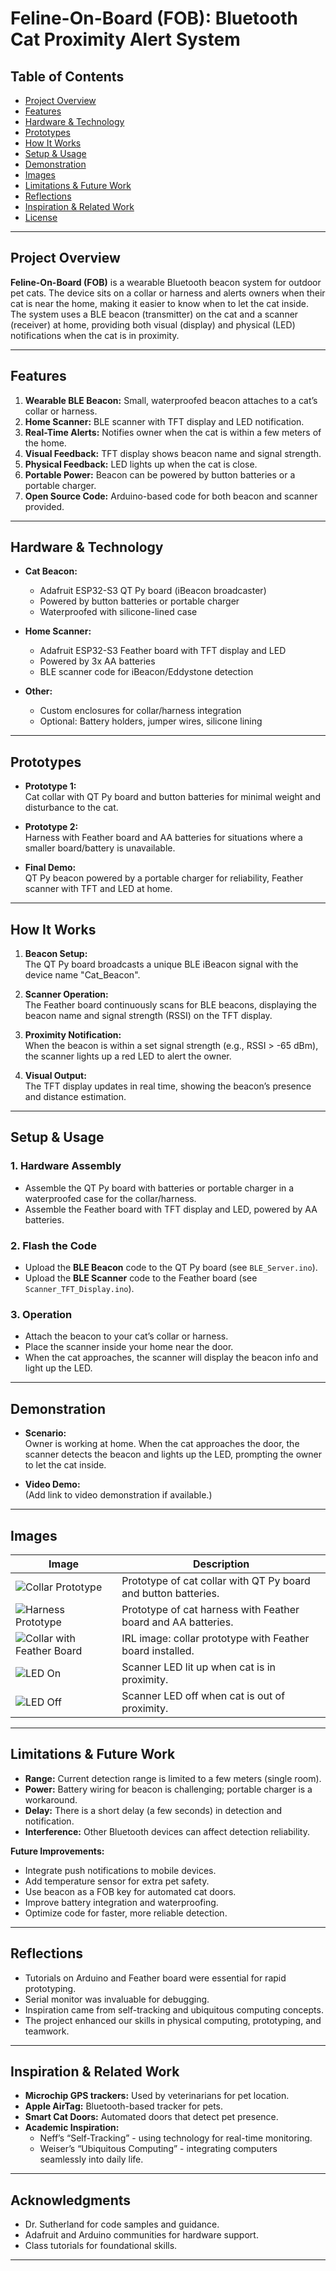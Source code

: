 # Feline-On-Board (FOB): Bluetooth Cat Proximity Alert System

## Table of Contents

- [Project Overview](#project-overview)
- [Features](#features)
- [Hardware & Technology](#hardware--technology)
- [Prototypes](#prototypes)
- [How It Works](#how-it-works)
- [Setup & Usage](#setup--usage)
- [Demonstration](#demonstration)
- [Images](#images)
- [Limitations & Future Work](#limitations--future-work)
- [Reflections](#reflections)
- [Inspiration & Related Work](#inspiration--related-work)
- [License](#license)

---

## Project Overview

**Feline-On-Board (FOB)** is a wearable Bluetooth beacon system for outdoor pet cats. The device sits on a collar or harness and alerts owners when their cat is near the home, making it easier to know when to let the cat inside. The system uses a BLE beacon (transmitter) on the cat and a scanner (receiver) at home, providing both visual (display) and physical (LED) notifications when the cat is in proximity.

---

## Features

1. **Wearable BLE Beacon:** Small, waterproofed beacon attaches to a cat’s collar or harness.
2. **Home Scanner:** BLE scanner with TFT display and LED notification.
3. **Real-Time Alerts:** Notifies owner when the cat is within a few meters of the home.
4. **Visual Feedback:** TFT display shows beacon name and signal strength.
5. **Physical Feedback:** LED lights up when the cat is close.
6. **Portable Power:** Beacon can be powered by button batteries or a portable charger.
7. **Open Source Code:** Arduino-based code for both beacon and scanner provided.

---

## Hardware & Technology

- **Cat Beacon:**
  - Adafruit ESP32-S3 QT Py board (iBeacon broadcaster)
  - Powered by button batteries or portable charger
  - Waterproofed with silicone-lined case

- **Home Scanner:**
  - Adafruit ESP32-S3 Feather board with TFT display and LED
  - Powered by 3x AA batteries
  - BLE scanner code for iBeacon/Eddystone detection

- **Other:**
  - Custom enclosures for collar/harness integration
  - Optional: Battery holders, jumper wires, silicone lining

---

## Prototypes

- **Prototype 1:**  
  Cat collar with QT Py board and button batteries for minimal weight and disturbance to the cat.

- **Prototype 2:**  
  Harness with Feather board and AA batteries for situations where a smaller board/battery is unavailable.

- **Final Demo:**  
  QT Py beacon powered by a portable charger for reliability, Feather scanner with TFT and LED at home.

---

## How It Works

1. **Beacon Setup:**  
   The QT Py board broadcasts a unique BLE iBeacon signal with the device name "Cat_Beacon".

2. **Scanner Operation:**  
   The Feather board continuously scans for BLE beacons, displaying the beacon name and signal strength (RSSI) on the TFT display.

3. **Proximity Notification:**  
   When the beacon is within a set signal strength (e.g., RSSI > -65 dBm), the scanner lights up a red LED to alert the owner.

4. **Visual Output:**  
   The TFT display updates in real time, showing the beacon’s presence and distance estimation.

---

## Setup & Usage

### 1. Hardware Assembly

- Assemble the QT Py board with batteries or portable charger in a waterproofed case for the collar/harness.
- Assemble the Feather board with TFT display and LED, powered by AA batteries.

### 2. Flash the Code

- Upload the **BLE Beacon** code to the QT Py board (see `BLE_Server.ino`).
- Upload the **BLE Scanner** code to the Feather board (see `Scanner_TFT_Display.ino`).

### 3. Operation

- Attach the beacon to your cat’s collar or harness.
- Place the scanner inside your home near the door.
- When the cat approaches, the scanner will display the beacon info and light up the LED.

---

## Demonstration

- **Scenario:**  
  Owner is working at home. When the cat approaches the door, the scanner detects the beacon and lights up the LED, prompting the owner to let the cat inside.

- **Video Demo:**  
  (Add link to video demonstration if available.)

---

## Images

| Image | Description |
|-------|-------------|
| ![Collar Prototype](Collar_prototype.jpg) | Prototype of cat collar with QT Py board and button batteries. |
| ![Harness Prototype](Harness_prototype.jpg) | Prototype of cat harness with Feather board and AA batteries. |
| ![Collar with Feather Board](Collar_Prototype_IRL.jpg) | IRL image: collar prototype with Feather board installed. |
| ![LED On](Close_Proximity.jpg) | Scanner LED lit up when cat is in proximity. |
| ![LED Off](Far_Proximity.jpg) | Scanner LED off when cat is out of proximity. |

---

## Limitations & Future Work

- **Range:** Current detection range is limited to a few meters (single room).
- **Power:** Battery wiring for beacon is challenging; portable charger is a workaround.
- **Delay:** There is a short delay (a few seconds) in detection and notification.
- **Interference:** Other Bluetooth devices can affect detection reliability.

**Future Improvements:**
- Integrate push notifications to mobile devices.
- Add temperature sensor for extra pet safety.
- Use beacon as a FOB key for automated cat doors.
- Improve battery integration and waterproofing.
- Optimize code for faster, more reliable detection.

---

## Reflections

- Tutorials on Arduino and Feather board were essential for rapid prototyping.
- Serial monitor was invaluable for debugging.
- Inspiration came from self-tracking and ubiquitous computing concepts.
- The project enhanced our skills in physical computing, prototyping, and teamwork.

---

## Inspiration & Related Work

- **Microchip GPS trackers:** Used by veterinarians for pet location.
- **Apple AirTag:** Bluetooth-based tracker for pets.
- **Smart Cat Doors:** Automated doors that detect pet presence.
- **Academic Inspiration:**  
  - Neff’s “Self-Tracking” - using technology for real-time monitoring.
  - Weiser’s “Ubiquitous Computing” - integrating computers seamlessly into daily life.

---

## Acknowledgments

- Dr. Sutherland for code samples and guidance.
- Adafruit and Arduino communities for hardware support.
- Class tutorials for foundational skills.

---

